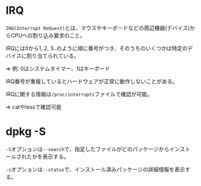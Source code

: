 # IRQ

`IRQ(Interrupt ReQuest)`とは、マウスやキーボードなどの周辺機器(デバイス)からCPUへの割り込み要求のこと。

IRQには0から1, 2, 3..のように順に番号がつき、そのうちのいくつかは特定のデバイスに割り当てられている。

=> 例: 0はシステムタイマー、1はキーボード

IRQ番号が重複しているとハードウェアが正常に動作しないことがある。

IRQに関する情報は`/proc/interrupts`ファイルで確認が可能。

=> catやlessで確認可能

# dpkg -S

`-S`オプションは`--search`で、指定したファイルがどのパッケージからインストールされたかを表示する。

`-s`オプションは`--status`で、インストール済みパッケージの詳細情報を表示する。

